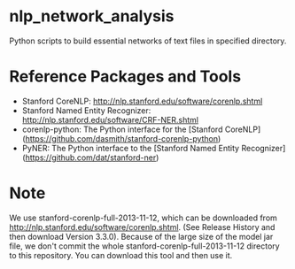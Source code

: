 nlp_network_analysis
====================

Python scripts to build essential networks of text files in specified directory.

Reference Packages and Tools
============================

* Stanford CoreNLP: http://nlp.stanford.edu/software/corenlp.shtml
* Stanford Named Entity Recognizer: http://nlp.stanford.edu/software/CRF-NER.shtml
* corenlp-python: The Python interface for the [Stanford CoreNLP] (https://github.com/dasmith/stanford-corenlp-python)
* PyNER: The Python interface to the [Stanford Named Entity Recognizer] (https://github.com/dat/stanford-ner)


Note
====

We use stanford-corenlp-full-2013-11-12, which can be downloaded from http://nlp.stanford.edu/software/corenlp.shtml. (See Release History and then download Version 3.3.0). Because of the large size of the model jar file, we don't commit the whole stanford-corenlp-full-2013-11-12 directory to this repository. You can download this tool and then use it.
